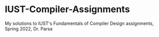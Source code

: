 # IUST-Compiler-Assignments
My solutions to IUST's Fundamentals of Compiler Design assignments, Spring 2022, Dr. Parsa
